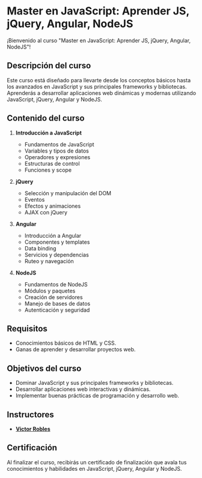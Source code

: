 # Master en JavaScript: Aprender JS, jQuery, Angular, NodeJS

¡Bienvenido al curso "Master en JavaScript: Aprender JS, jQuery, Angular, NodeJS"!

## Descripción del curso

Este curso está diseñado para llevarte desde los conceptos básicos hasta los avanzados en JavaScript y sus principales frameworks y bibliotecas. Aprenderás a desarrollar aplicaciones web dinámicas y modernas utilizando JavaScript, jQuery, Angular y NodeJS.

## Contenido del curso

1. **Introducción a JavaScript**
    - Fundamentos de JavaScript
    - Variables y tipos de datos
    - Operadores y expresiones
    - Estructuras de control
    - Funciones y scope

2. **jQuery**
    - Selección y manipulación del DOM
    - Eventos
    - Efectos y animaciones
    - AJAX con jQuery

3. **Angular**
    - Introducción a Angular
    - Componentes y templates
    - Data binding
    - Servicios y dependencias
    - Ruteo y navegación

4. **NodeJS**
    - Fundamentos de NodeJS
    - Módulos y paquetes
    - Creación de servidores
    - Manejo de bases de datos
    - Autenticación y seguridad

## Requisitos

- Conocimientos básicos de HTML y CSS.
- Ganas de aprender y desarrollar proyectos web.

## Objetivos del curso

- Dominar JavaScript y sus principales frameworks y bibliotecas.
- Desarrollar aplicaciones web interactivas y dinámicas.
- Implementar buenas prácticas de programación y desarrollo web.

## Instructores

- **[Victor Robles](https://victorroblesweb.es/)**

## Certificación

Al finalizar el curso, recibirás un certificado de finalización que avala tus conocimientos y habilidades en JavaScript, jQuery, Angular y NodeJS.